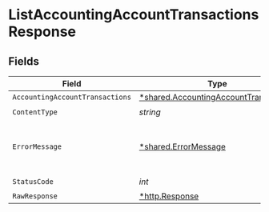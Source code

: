# ListAccountingAccountTransactionsResponse


## Fields

| Field                                                                                         | Type                                                                                          | Required                                                                                      | Description                                                                                   |
| --------------------------------------------------------------------------------------------- | --------------------------------------------------------------------------------------------- | --------------------------------------------------------------------------------------------- | --------------------------------------------------------------------------------------------- |
| `AccountingAccountTransactions`                                                               | [*shared.AccountingAccountTransactions](../../models/shared/accountingaccounttransactions.md) | :heavy_minus_sign:                                                                            | Success                                                                                       |
| `ContentType`                                                                                 | *string*                                                                                      | :heavy_check_mark:                                                                            | N/A                                                                                           |
| `ErrorMessage`                                                                                | [*shared.ErrorMessage](../../models/shared/errormessage.md)                                   | :heavy_minus_sign:                                                                            | Your `query` parameter was not correctly formed                                               |
| `StatusCode`                                                                                  | *int*                                                                                         | :heavy_check_mark:                                                                            | N/A                                                                                           |
| `RawResponse`                                                                                 | [*http.Response](https://pkg.go.dev/net/http#Response)                                        | :heavy_minus_sign:                                                                            | N/A                                                                                           |